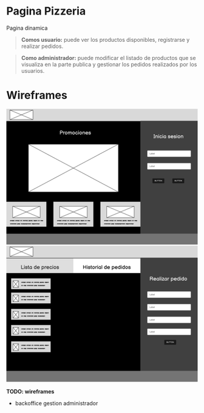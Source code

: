 # Pagina Pizzeria

Pagina dinamica

> **Comos usuario:** puede ver los productos disponibles, registrarse y realizar pedidos.

> **Como administrador:** puede modificar el listado de productos que se visualiza en la parte publica y gestionar los pedidos realizados por los usuarios.

# Wireframes

![Wireframes](/assets/Inicio%20-%20Sin%20loguear.png)
![Wireframes](/assets/Inicio%20Logueado.png)

**TODO: wireframes**

- backoffice gestion administrador
